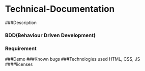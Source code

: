 # Technical-Documentation

###Description
### BDD(Behaviour Driven Development)
### Requirement
###Demo
###Known bugs
###Technologies used
HTML, CSS, JS
####licenses
